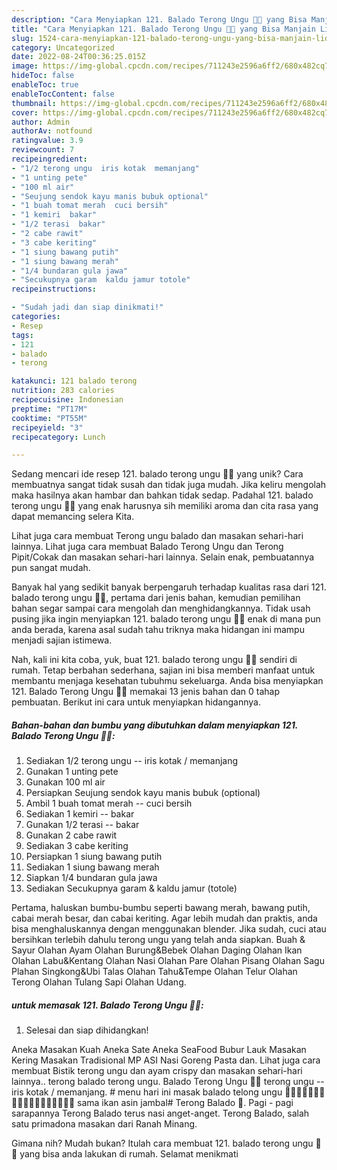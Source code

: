```yaml
---
description: "Cara Menyiapkan 121. Balado Terong Ungu 🍆🍆 yang Bisa Manjain Lidah"
title: "Cara Menyiapkan 121. Balado Terong Ungu 🍆🍆 yang Bisa Manjain Lidah"
slug: 1524-cara-menyiapkan-121-balado-terong-ungu-yang-bisa-manjain-lidah
category: Uncategorized
date: 2022-08-24T00:36:25.015Z
image: https://img-global.cpcdn.com/recipes/711243e2596a6ff2/680x482cq70/121-balado-terong-ungu-foto-resep-utama.jpg
hideToc: false
enableToc: true
enableTocContent: false
thumbnail: https://img-global.cpcdn.com/recipes/711243e2596a6ff2/680x482cq70/121-balado-terong-ungu-foto-resep-utama.jpg
cover: https://img-global.cpcdn.com/recipes/711243e2596a6ff2/680x482cq70/121-balado-terong-ungu-foto-resep-utama.jpg
author: Admin
authorAv: notfound
ratingvalue: 3.9
reviewcount: 7
recipeingredient:
- "1/2 terong ungu  iris kotak  memanjang"
- "1 unting pete"
- "100 ml air"
- "Seujung sendok kayu manis bubuk optional"
- "1 buah tomat merah  cuci bersih"
- "1 kemiri  bakar"
- "1/2 terasi  bakar"
- "2 cabe rawit"
- "3 cabe keriting"
- "1 siung bawang putih"
- "1 siung bawang merah"
- "1/4 bundaran gula jawa"
- "Secukupnya garam  kaldu jamur totole"
recipeinstructions:

- "Sudah jadi dan siap dinikmati!"
categories:
- Resep
tags:
- 121
- balado
- terong

katakunci: 121 balado terong 
nutrition: 283 calories
recipecuisine: Indonesian
preptime: "PT17M"
cooktime: "PT55M"
recipeyield: "3"
recipecategory: Lunch

---
```





Sedang mencari ide resep 121. balado terong ungu 🍆🍆 yang unik? Cara membuatnya sangat tidak susah dan tidak juga mudah. Jika keliru mengolah maka hasilnya akan hambar dan bahkan tidak sedap. Padahal 121. balado terong ungu 🍆🍆 yang enak harusnya sih memiliki aroma dan cita rasa yang dapat memancing selera Kita.





Lihat juga cara membuat Terong ungu balado dan masakan sehari-hari lainnya. Lihat juga cara membuat Balado Terong Ungu dan Terong Pipit/Cokak dan masakan sehari-hari lainnya. Selain enak, pembuatannya pun sangat mudah.

Banyak hal yang sedikit banyak berpengaruh terhadap kualitas rasa dari 121. balado terong ungu 🍆🍆, pertama dari jenis bahan, kemudian pemilihan bahan segar sampai cara mengolah dan menghidangkannya. Tidak usah pusing jika ingin menyiapkan 121. balado terong ungu 🍆🍆 enak di mana pun anda berada, karena asal sudah tahu triknya maka hidangan ini mampu menjadi sajian istimewa.






Nah, kali ini kita coba, yuk, buat 121. balado terong ungu 🍆🍆 sendiri di rumah. Tetap berbahan sederhana, sajian ini bisa memberi manfaat untuk membantu menjaga kesehatan tubuhmu sekeluarga. Anda bisa menyiapkan 121. Balado Terong Ungu 🍆🍆 memakai 13 jenis bahan dan 0 tahap pembuatan. Berikut ini cara untuk menyiapkan hidangannya.

<!--inarticleads1-->

##### Bahan-bahan dan bumbu yang dibutuhkan dalam menyiapkan 121. Balado Terong Ungu 🍆🍆:

1. Sediakan 1/2 terong ungu -- iris kotak / memanjang
1. Gunakan 1 unting pete
1. Gunakan 100 ml air
1. Persiapkan Seujung sendok kayu manis bubuk (optional)
1. Ambil 1 buah tomat merah -- cuci bersih
1. Sediakan 1 kemiri -- bakar
1. Gunakan 1/2 terasi -- bakar
1. Gunakan 2 cabe rawit
1. Sediakan 3 cabe keriting
1. Persiapkan 1 siung bawang putih
1. Sediakan 1 siung bawang merah
1. Siapkan 1/4 bundaran gula jawa
1. Sediakan Secukupnya garam &amp; kaldu jamur (totole)


Pertama, haluskan bumbu-bumbu seperti bawang merah, bawang putih, cabai merah besar, dan cabai keriting. Agar lebih mudah dan praktis, anda bisa menghaluskannya dengan menggunakan blender. Jika sudah, cuci atau bersihkan terlebih dahulu terong ungu yang telah anda siapkan. Buah &amp; Sayur Olahan Ayam Olahan Burung&amp;Bebek Olahan Daging Olahan Ikan Olahan Labu&amp;Kentang Olahan Nasi Olahan Pare Olahan Pisang Olahan Sagu Plahan Singkong&amp;Ubi Talas Olahan Tahu&amp;Tempe Olahan Telur Olahan Terong Olahan Tulang Sapi Olahan Udang. 

<!--inarticleads2-->

#####  untuk memasak 121. Balado Terong Ungu 🍆🍆:


1. Selesai dan siap dihidangkan!

Aneka Masakan Kuah Aneka Sate Aneka SeaFood Bubur Lauk Masakan Kering Masakan Tradisional MP ASI Nasi Goreng Pasta dan. Lihat juga cara membuat Bistik terong ungu dan ayam crispy dan masakan sehari-hari lainnya.. terong balado terong ungu. Balado Terong Ungu 🍆🍆 terong ungu -- iris kotak / memanjang. # menu hari ini masak balado telong ungu 🍆🍆🍆🍆🍆🍆🍆🍆🍆🍆🍆🍆🍆🍆🍆🍆🍆🍆 sama ikan asin jambal# Terong Balado 🍆. Pagi - pagi sarapannya Terong Balado terus nasi anget-anget. Terong Balado, salah satu primadona masakan dari Ranah Minang. 

Gimana nih? Mudah bukan? Itulah cara membuat 121. balado terong ungu 🍆🍆 yang bisa anda lakukan di rumah. Selamat menikmati
